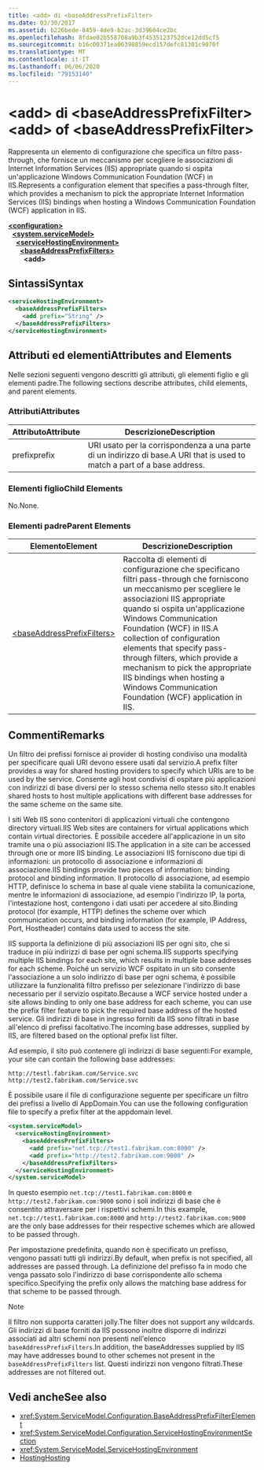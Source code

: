 ```yaml
---
title: <add> di <baseAddressPrefixFilter>
ms.date: 03/30/2017
ms.assetid: b226bede-8459-4de9-b2ac-3d39604ce2bc
ms.openlocfilehash: 8fdae02b558708a9b3f4535123752dce12dd5cf5
ms.sourcegitcommit: b16c00371ea06398859ecd157defc81301c9070f
ms.translationtype: MT
ms.contentlocale: it-IT
ms.lasthandoff: 06/06/2020
ms.locfileid: "79153140"
---
```

# <a name="add-of-baseaddressprefixfilter"></a><span data-ttu-id="fd417-102">\<add> di \<baseAddressPrefixFilter></span><span class="sxs-lookup"><span data-stu-id="fd417-102">\<add> of \<baseAddressPrefixFilter></span></span>
<span data-ttu-id="fd417-103">Rappresenta un elemento di configurazione che specifica un filtro pass-through, che fornisce un meccanismo per scegliere le associazioni di Internet Information Services (IIS) appropriate quando si ospita un'applicazione Windows Communication Foundation (WCF) in IIS.</span><span class="sxs-lookup"><span data-stu-id="fd417-103">Represents a configuration element that specifies a pass-through filter, which provides a mechanism to pick the appropriate Internet Information Services (IIS) bindings when hosting a Windows Communication Foundation (WCF) application in IIS.</span></span>  
  
[**\<configuration>**](../configuration-element.md)\
&nbsp;&nbsp;[**\<system.serviceModel>**](system-servicemodel.md)\
&nbsp;&nbsp;&nbsp;&nbsp;[**\<serviceHostingEnvironment>**](servicehostingenvironment.md)\
&nbsp;&nbsp;&nbsp;&nbsp;&nbsp;&nbsp;[**\<baseAddressPrefixFilters>**](baseaddressprefixfilters.md)\
&nbsp;&nbsp;&nbsp;&nbsp;&nbsp;&nbsp;&nbsp;&nbsp;**\<add>**  
  
## <a name="syntax"></a><span data-ttu-id="fd417-104">Sintassi</span><span class="sxs-lookup"><span data-stu-id="fd417-104">Syntax</span></span>  
  
```xml  
<serviceHostingEnvironment>
  <baseAddressPrefixFilters>
    <add prefix="String" />
  </baseAddressPrefixFilters>
</serviceHostingEnvironment>
```  
  
## <a name="attributes-and-elements"></a><span data-ttu-id="fd417-105">Attributi ed elementi</span><span class="sxs-lookup"><span data-stu-id="fd417-105">Attributes and Elements</span></span>  
 <span data-ttu-id="fd417-106">Nelle sezioni seguenti vengono descritti gli attributi, gli elementi figlio e gli elementi padre.</span><span class="sxs-lookup"><span data-stu-id="fd417-106">The following sections describe attributes, child elements, and parent elements.</span></span>  
  
### <a name="attributes"></a><span data-ttu-id="fd417-107">Attributi</span><span class="sxs-lookup"><span data-stu-id="fd417-107">Attributes</span></span>  
  
|<span data-ttu-id="fd417-108">Attributo</span><span class="sxs-lookup"><span data-stu-id="fd417-108">Attribute</span></span>|<span data-ttu-id="fd417-109">Descrizione</span><span class="sxs-lookup"><span data-stu-id="fd417-109">Description</span></span>|  
|---------------|-----------------|  
|<span data-ttu-id="fd417-110">prefix</span><span class="sxs-lookup"><span data-stu-id="fd417-110">prefix</span></span>|<span data-ttu-id="fd417-111">URI usato per la corrispondenza a una parte di un indirizzo di base.</span><span class="sxs-lookup"><span data-stu-id="fd417-111">A URI that is used to match a part of a base address.</span></span>|  
  
### <a name="child-elements"></a><span data-ttu-id="fd417-112">Elementi figlio</span><span class="sxs-lookup"><span data-stu-id="fd417-112">Child Elements</span></span>  
 <span data-ttu-id="fd417-113">No.</span><span class="sxs-lookup"><span data-stu-id="fd417-113">None.</span></span>  
  
### <a name="parent-elements"></a><span data-ttu-id="fd417-114">Elementi padre</span><span class="sxs-lookup"><span data-stu-id="fd417-114">Parent Elements</span></span>  
  
|<span data-ttu-id="fd417-115">Elemento</span><span class="sxs-lookup"><span data-stu-id="fd417-115">Element</span></span>|<span data-ttu-id="fd417-116">Descrizione</span><span class="sxs-lookup"><span data-stu-id="fd417-116">Description</span></span>|  
|-------------|-----------------|  
|[\<baseAddressPrefixFilters>](baseaddressprefixfilters.md)|<span data-ttu-id="fd417-117">Raccolta di elementi di configurazione che specificano filtri pass-through che forniscono un meccanismo per scegliere le associazioni IIS appropriate quando si ospita un'applicazione Windows Communication Foundation (WCF) in IIS.</span><span class="sxs-lookup"><span data-stu-id="fd417-117">A collection of configuration elements that specify pass-through filters, which provide a mechanism to pick the appropriate IIS bindings when hosting a Windows Communication Foundation (WCF) application in IIS.</span></span>|  
  
## <a name="remarks"></a><span data-ttu-id="fd417-118">Commenti</span><span class="sxs-lookup"><span data-stu-id="fd417-118">Remarks</span></span>  
 <span data-ttu-id="fd417-119">Un filtro dei prefissi fornisce ai provider di hosting condiviso una modalità per specificare quali URI devono essere usati dal servizio.</span><span class="sxs-lookup"><span data-stu-id="fd417-119">A prefix filter provides a way for shared hosting providers to specify which URIs are to be used by the service.</span></span> <span data-ttu-id="fd417-120">Consente agli host condivisi di ospitare più applicazioni con indirizzi di base diversi per lo stesso schema nello stesso sito.</span><span class="sxs-lookup"><span data-stu-id="fd417-120">It enables shared hosts to host multiple applications with different base addresses for the same scheme on the same site.</span></span>  
  
 <span data-ttu-id="fd417-121">I siti Web IIS sono contenitori di applicazioni virtuali che contengono directory virtuali.</span><span class="sxs-lookup"><span data-stu-id="fd417-121">IIS Web sites are containers for virtual applications which contain virtual directories.</span></span> <span data-ttu-id="fd417-122">È possibile accedere all'applicazione in un sito tramite una o più associazioni IIS.</span><span class="sxs-lookup"><span data-stu-id="fd417-122">The application in a site can be accessed through one or more IIS binding.</span></span> <span data-ttu-id="fd417-123">Le associazioni IIS forniscono due tipi di informazioni: un protocollo di associazione e informazioni di associazione.</span><span class="sxs-lookup"><span data-stu-id="fd417-123">IIS bindings provide two pieces of information: binding protocol and binding information.</span></span> <span data-ttu-id="fd417-124">Il protocollo di associazione, ad esempio HTTP, definisce lo schema in base al quale viene stabilita la comunicazione, mentre le informazioni di associazione, ad esempio l'indirizzo IP, la porta, l'intestazione host, contengono i dati usati per accedere al sito.</span><span class="sxs-lookup"><span data-stu-id="fd417-124">Binding protocol (for example, HTTP) defines the scheme over which communication occurs, and binding information (for example, IP Address, Port, Hostheader) contains data used to access the site.</span></span>  
  
 <span data-ttu-id="fd417-125">IIS supporta la definizione di più associazioni IIS per ogni sito, che si traduce in più indirizzi di base per ogni schema.</span><span class="sxs-lookup"><span data-stu-id="fd417-125">IIS supports specifying multiple IIS bindings for each site, which results in multiple base addresses for each scheme.</span></span> <span data-ttu-id="fd417-126">Poiché un servizio WCF ospitato in un sito consente l'associazione a un solo indirizzo di base per ogni schema, è possibile utilizzare la funzionalità filtro prefisso per selezionare l'indirizzo di base necessario per il servizio ospitato.</span><span class="sxs-lookup"><span data-stu-id="fd417-126">Because a WCF service hosted under a site allows binding to only one base address for each scheme, you can use the prefix filter feature to pick the required base address of the hosted service.</span></span> <span data-ttu-id="fd417-127">Gli indirizzi di base in ingresso forniti da IIS sono filtrati in base all'elenco di prefissi facoltativo.</span><span class="sxs-lookup"><span data-stu-id="fd417-127">The incoming base addresses, supplied by IIS, are filtered based on the optional prefix list filter.</span></span>  
  
 <span data-ttu-id="fd417-128">Ad esempio, il sito può contenere gli indirizzi di base seguenti:</span><span class="sxs-lookup"><span data-stu-id="fd417-128">For example, your site can contain the following base addresses:</span></span>
  
```
http://testl.fabrikam.com/Service.svc  
http://test2.fabrikam.com/Service.svc  
```  
  
 <span data-ttu-id="fd417-129">È possibile usare il file di configurazione seguente per specificare un filtro dei prefissi a livello di AppDomain.</span><span class="sxs-lookup"><span data-stu-id="fd417-129">You can use the following configuration file to specify a prefix filter at the appdomain level.</span></span>  
  
```xml  
<system.serviceModel>
  <serviceHostingEnvironment>
    <baseAddressPrefixFilters>
      <add prefix="net.tcp://test1.fabrikam.com:8000" />
      <add prefix="http://test2.fabrikam.com:9000" />
    </baseAddressPrefixFilters>
  </serviceHostingEnvironment>
</system.serviceModel>
```  
  
 <span data-ttu-id="fd417-130">In questo esempio `net.tcp://test1.fabrikam.com:8000` e `http://test2.fabrikam.com:9000` sono i soli indirizzi di base che è consentito attraversare per i rispettivi schemi.</span><span class="sxs-lookup"><span data-stu-id="fd417-130">In this example, `net.tcp://test1.fabrikam.com:8000` and `http://test2.fabrikam.com:9000` are the only base addresses for their respective schemes which are allowed to be passed through.</span></span>  
  
 <span data-ttu-id="fd417-131">Per impostazione predefinita, quando non è specificato un prefisso, vengono passati tutti gli indirizzi.</span><span class="sxs-lookup"><span data-stu-id="fd417-131">By default, when prefix is not specified, all addresses are passed through.</span></span> <span data-ttu-id="fd417-132">La definizione del prefisso fa in modo che venga passato solo l'indirizzo di base corrispondente allo schema specifico.</span><span class="sxs-lookup"><span data-stu-id="fd417-132">Specifying the prefix only allows the matching base address for that scheme to be passed through.</span></span>  
  
> [!NOTE]
> <span data-ttu-id="fd417-133">Il filtro non supporta caratteri jolly.</span><span class="sxs-lookup"><span data-stu-id="fd417-133">The filter does not support any wildcards.</span></span> <span data-ttu-id="fd417-134">Gli indirizzi di base forniti da IIS possono inoltre disporre di indirizzi associati ad altri schemi non presenti nell'elenco `baseAddressPrefixFilters`.</span><span class="sxs-lookup"><span data-stu-id="fd417-134">In addition, the baseAddresses supplied by IIS may have addresses bound to other schemes not present in the `baseAddressPrefixFilters` list.</span></span> <span data-ttu-id="fd417-135">Questi indirizzi non vengono filtrati.</span><span class="sxs-lookup"><span data-stu-id="fd417-135">These addresses are not filtered out.</span></span>  
  
## <a name="see-also"></a><span data-ttu-id="fd417-136">Vedi anche</span><span class="sxs-lookup"><span data-stu-id="fd417-136">See also</span></span>

- <xref:System.ServiceModel.Configuration.BaseAddressPrefixFilterElement>
- <xref:System.ServiceModel.Configuration.ServiceHostingEnvironmentSection>
- <xref:System.ServiceModel.ServiceHostingEnvironment>
- [<span data-ttu-id="fd417-137">Hosting</span><span class="sxs-lookup"><span data-stu-id="fd417-137">Hosting</span></span>](../../../wcf/feature-details/hosting.md)
